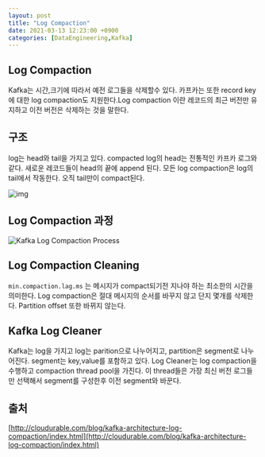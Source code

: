 ```yaml
---
layout: post
title: "Log Compaction"
date: 2021-03-13 12:23:00 +0900
categories: [DataEngineering,Kafka]
---
```


## Log Compaction

Kafka는 시간,크기에 따라서 예전 로그들을 삭제할수 있다. 카프카는 또한 record key에 대한 log compaction도 지원한다.Log compaction 이란 레코드의 최근 버전만 유지하고 이전 버전은 삭제하는 것을 말한다.

## 구조

log는 head와 tail을 가지고 있다. compacted log의 head는 전통적인 카프카 로그와 같다. 새로운 레코드들이 head의 끝에 append 된다. 모든 log compaction은 log의 tail에서 작동한다. 오직 tail만이 compact된다. 

![img](https://miro.medium.com/max/624/1*Rq8qGwHu2hYDCvsuM5mDSA.png)

## Log Compaction 과정

![Kafka Log Compaction Process](https://miro.medium.com/max/624/1*zJfxuBfEw-OrRM6qEpmpzQ.png)

## Log Compaction Cleaning

```min.compaction.lag.ms``` 는 메시지가 compact되기전 지나야 하는 최소한의 시간을 의미한다. Log compaction은 절대 메시지의 순서를 바꾸지 않고 단지 몇개를 삭제한다. Partition offset 또한 바뀌지 않는다.

## Kafka Log Cleaner

Kafka는 log을 가지고 log는 parition으로 나누어지고, partition은 segment로 나누어진다. segment는 key,value를 포함하고 있다. Log Cleaner는 log compaction을 수행하고 compaction thread pool을 가진다. 이 thread들은 가장 최신 버전 로그들만 선택해서 segment를 구성한후 이전 segment와 바꾼다. 

## 출처
[http://cloudurable.com/blog/kafka-architecture-log-compaction/index.html](http://cloudurable.com/blog/kafka-architecture-log-compaction/index.html)